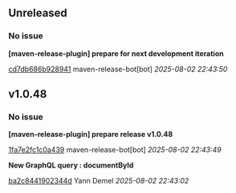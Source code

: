 ## Unreleased
### No issue

**[maven-release-plugin] prepare for next development iteration**


[cd7db686b928941](https://github.com/openfilz/document-management/commit/cd7db686b928941) maven-release-bot[bot] *2025-08-02 22:43:50*


## v1.0.48
### No issue

**[maven-release-plugin] prepare release v1.0.48**


[1fa7e2fc1c0a439](https://github.com/openfilz/document-management/commit/1fa7e2fc1c0a439) maven-release-bot[bot] *2025-08-02 22:43:49*

**New GraphQL query : documentById**


[ba2c8441902344d](https://github.com/openfilz/document-management/commit/ba2c8441902344d) Yann Demel *2025-08-02 22:43:02*


